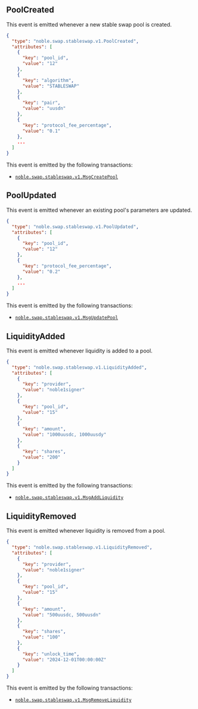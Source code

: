 
## PoolCreated

This event is emitted whenever a new stable swap pool is created.

```json
{
  "type": "noble.swap.stableswap.v1.PoolCreated",
  "attributes": [
    {
      "key": "pool_id",
      "value": "12"
    },
    {
      "key": "algorithm",
      "value": "STABLESWAP"
    },
    {
      "key": "pair",
      "value": "uusdn"
    },
    {
      "key": "protocol_fee_percentage",
      "value": "0.1"
    },
    ...
  ]
}
```

This event is emitted by the following transactions:

- [`noble.swap.stableswap.v1.MsgCreatePool`](./02_messages.md#create-pool)

## PoolUpdated

This event is emitted whenever an existing pool's parameters are updated.

```json
{
  "type": "noble.swap.stableswap.v1.PoolUpdated",
  "attributes": [
    {
      "key": "pool_id",
      "value": "12"
    },
    {
      "key": "protocol_fee_percentage",
      "value": "0.2"
    },
    ...
  ]
}
```

This event is emitted by the following transactions:

- [`noble.swap.stableswap.v1.MsgUpdatePool`](./02_messages.md#update-pool)

## LiquidityAdded

This event is emitted whenever liquidity is added to a pool.

```json
{
  "type": "noble.swap.stableswap.v1.LiquidityAdded",
  "attributes": [
    {
      "key": "provider",
      "value": "noble1signer"
    },
    {
      "key": "pool_id",
      "value": "15"
    },
    {
      "key": "amount",
      "value": "1000uusdc, 1000uusdy"
    },
    {
      "key": "shares",
      "value": "200"
    }
  ]
}
```

This event is emitted by the following transactions:

- [`noble.swap.stableswap.v1.MsgAddLiquidity`](./02_messages.md#add-liquidity)

## LiquidityRemoved

This event is emitted whenever liquidity is removed from a pool.

```json
{
  "type": "noble.swap.stableswap.v1.LiquidityRemoved",
  "attributes": [
    {
      "key": "provider",
      "value": "noble1signer"
    },
    {
      "key": "pool_id",
      "value": "15"
    },
    {
      "key": "amount",
      "value": "500uusdc, 500uusdn"
    },
    {
      "key": "shares",
      "value": "100"
    },
    {
      "key": "unlock_time",
      "value": "2024-12-01T00:00:00Z"
    }
  ]
}
```

This event is emitted by the following transactions:

- [`noble.swap.stableswap.v1.MsgRemoveLiquidity`](./02_messages.md#remove-liquidity)

